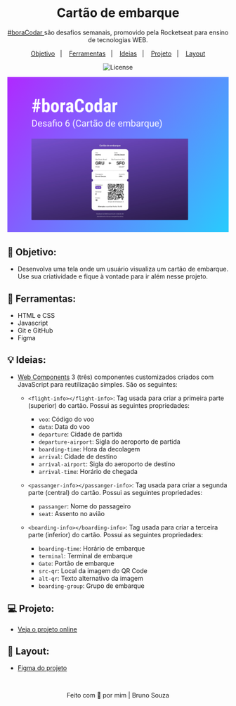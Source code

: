 <h1 align="center">
    Cartão de embarque
</h1>

<p align="center">
    <a href="https://www.rocketseat.com.br/boracodar?utm_content=descricao-boracodar_desafio01&utm_term=boracodar&utm_medium=organic&utm_source=youtube&utm_campaign=lead">#boraCodar </a> são desafios semanais, promovido pela Rocketseat para ensino de tecnologias WEB.
</p>

<p align="center">
  <a href="#objetivo">Objetivo</a>&nbsp;&nbsp;&nbsp;|&nbsp;&nbsp;&nbsp;
  <a href="#tecnologias">Ferramentas</a>&nbsp;&nbsp;&nbsp;|&nbsp;&nbsp;&nbsp;
  <a href="#ideias">Ideias</a>&nbsp;&nbsp;&nbsp;|&nbsp;&nbsp;&nbsp;
  <a href="#projeto">Projeto</a>&nbsp;&nbsp;&nbsp;|&nbsp;&nbsp;&nbsp;
  <a href="#layout">Layout</a>
</p>

<p align="center">
  <img alt="License" src="https://img.shields.io/static/v1?label=license&message=MIT&color=49AA26&labelColor=000000">
</p>

<p align="center">
  <img alt="Boarding Pass Preview" src=".github/preview.png">
</p>

<h2 id="objetivo">🚀 <b>Objetivo:</b></h2>

- Desenvolva uma tela onde um usuário visualiza um cartão de embarque. Use sua criatividade e fique à vontade para ir além nesse projeto.

<h2 id="tecnologias">🔧 <b>Ferramentas:</b></h2>

- HTML e CSS
- Javascript
- Git e GitHub
- Figma

<h2 id="ideias">💡  <b>Ideias:</b></h2>

- [Web Components](https://developer.mozilla.org/en-US/docs/Web/API/Web_components) 3 (três) componentes customizados criados com JavaScript para reutilização simples. São os seguintes:

  - `<flight-info></flight-info>`: Tag usada para criar a primeira parte (superior) do cartão. Possui as seguintes propriedades:

    - `voo`: Código do voo
    - `data`: Data do voo
    - `departure`: Cidade de partida
    - `departure-airport`: Sigla do aeroporto de partida
    - `boarding-time`: Hora da decolagem
    - `arrival`: Cidade de destino
    - `arrival-airport`: Sigla do aeroporto de destino
    - `arrival-time`: Horário de chegada

  - `<passanger-info></passanger-info>`: Tag usada para criar a segunda parte (central) do cartão. Possui as seguintes propriedades:

    - `passanger`: Nome do passageiro
    - `seat`: Assento no avião

  - `<boarding-info></boarding-info>`: Tag usada para criar a terceira parte (inferior) do cartão. Possui as seguintes propriedades:
    - `boarding-time`: Horário de embarque
    - `terminal`: Terminal de embarque
    - `Gate`: Portão de embarque
    - `src-qr`: Local da imagem do QR Code
    - `alt-qr`: Texto alternativo da imagem
    - `boarding-group`: Grupo de embarque

<h2 id="projeto">💻 <b>Projeto:</b></h2>

- [Veja o projeto online](https://rocketcalculadora.netlify.app/)

<h2 id="layout">🎨 <b>Layout:</b></h2>

- [Figma do projeto](https://www.figma.com/community/file/1205146101173113980)

<br>

<p align="center">
  Feito com 💜 por mim | Bruno Souza
</p>
